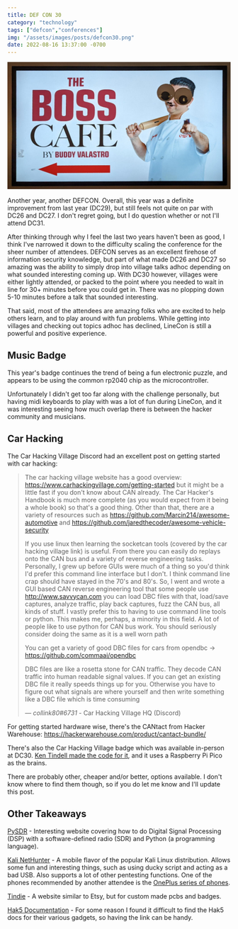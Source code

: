 ```yaml
---
title: DEF CON 30
category: "technology"
tags: ["defcon","conferences"]
img: "/assets/images/posts/defcon30.png"
date: 2022-08-16 13:37:00 -0700
---
```


![DEF CON 30](/assets/images/posts/defcon30.png)

<!-- The above photo was actually taken from an angle, based GIMP editing -->

<!-- outline-start -->

Another year, another DEFCON. Overall, this year was a definite improvement from last year (DC29), but still feels not quite on par with DC26 and DC27. I don't regret going, but I do question whether or not I'll attend DC31.

After thinking through why I feel the last two years haven't been as good, I think I've narrowed it down to the difficulty scaling the conference for the sheer number of attendees. DEFCON serves as an excellent firehose of information security knowledge, but part of what made DC26 and DC27 so amazing was the ability to simply drop into village talks adhoc depending on what sounded interesting coming up. With DC30 however, villages were either lightly attended, or packed to the point where you needed to wait in line for 30+ minutes before you could get in. There was no plopping down 5-10 minutes before a talk that sounded interesting.

That said, most of the attendees are amazing folks who are excited to help others learn, and to play around with fun problems. While getting into villages and checking out topics adhoc has declined, LineCon is still a powerful and positive experience.

<!-- outline-end -->

## Music Badge

This year's badge continues the trend of being a fun electronic puzzle, and appears to be using the common rp2040 chip as the microcontroller.

Unfortunately I didn't get too far along with the challenge personally, but having midi keyboards to play with was a lot of fun during LineCon, and it was interesting seeing how much overlap there is between the hacker community and musicians.

## Car Hacking

The Car Hacking Village Discord had an excellent post on getting started with car hacking:

> The car hacking village website has a good overview: https://www.carhackingvillage.com/getting-started but it might be a little fast if you don't know about CAN already. The Car Hacker's Handbook is much more complete (as you would expect from it being a whole book) so that's a good thing. Other than that, there are a variety of resources such as https://github.com/Marcin214/awesome-automotive and https://github.com/jaredthecoder/awesome-vehicle-security
>
> If you use linux then learning the socketcan tools (covered by the car hacking village link) is useful. From there you can easily do replays onto the CAN bus and a variety of reverse engineering tasks. Personally, I grew up before GUIs were much of a thing so you'd think I'd prefer this command line interface but I don't. I think command line crap should have stayed in the 70's and 80's. So, I went and wrote a GUI based CAN reverse engineering tool that some people use http://www.savvycan.com you can load DBC files with that, load/save captures, analyze traffic, play back captures, fuzz the CAN bus, all kinds of stuff. I vastly prefer this to having to use command line tools or python. This makes me, perhaps, a minority in this field. A lot of people like to use python for CAN bus work. You should seriously consider doing the same as it is a well worn path
>
> You can get a variety of good DBC files for cars from opendbc -> https://github.com/commaai/opendbc
>
> DBC files are like a rosetta stone for CAN traffic. They decode CAN traffic into human readable signal values. If you can get an existing DBC file it really speeds things up for you. Otherwise you have to figure out what signals are where yourself and then write something like a DBC file which is time consuming
>
> — <cite>collink80#6731</cite> - Car Hacking Village HQ (Discord)

For getting started hardware wise, there's the CANtact from Hacker Warehouse: https://hackerwarehouse.com/product/cantact-bundle/

There's also the Car Hacking Village badge which was available in-person at DC30. [Ken Tindell made the code for it](https://kentindell.github.io/2021/05/24/canpico-intro/), and it uses a Raspberry Pi Pico as the brains.

There are probably other, cheaper and/or better, options available. I don't know where to find them though, so if you do let me know and I'll update this post.

## Other Takeaways

[PySDR](https://pysdr.org/) - Interesting website covering how to do Digital Signal Processing (DSP) with a software-defined radio (SDR) and Python (a programming language).

[Kali NetHunter](https://www.kali.org/kali-nethunter/) - A mobile flavor of the popular Kali Linux distribution. Allows some fun and interesting things, such as using ducky script and acting as a bad USB. Also supports a lot of other pentesting functions. One of the phones recommended by another attendee is the [OnePlus series of phones](https://www.oneplus.com/).

[Tindie](https://tindie.com) - A website similar to Etsy, but for custom made pcbs and badges.

[Hak5 Documentation](https://docs.hak5.org/hak5-docs/) - For some reason I found it difficult to find the Hak5 docs for their various gadgets, so having the link can be handy.
